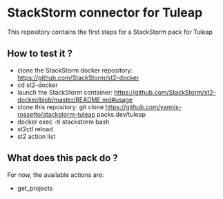 StackStorm connector for Tuleap
===============================

This repository contains the first steps for a StackStorm pack for Tuleap


How to test it ?
----------------

* clone the StackStorm docker repository: https://github.com/StackStorm/st2-docker
* cd st2-docker
* launch the StackStorm container: https://github.com/StackStorm/st2-docker/blob/master/README.md#usage
* clone this repository: git clone https://github.com/yannis-rossetto/stackstorm-tuleap packs.dev/tuleap
* docker exec -ti stackstorm bash
* st2ctl reload
* st2 action list


What does this pack do ?
------------------------

For now, the available actions are:

* get_projects
